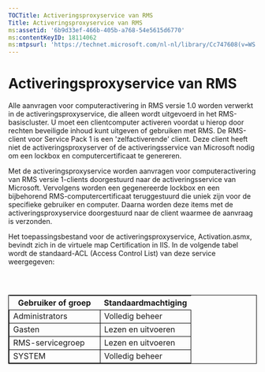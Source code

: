 ```yaml
---
TOCTitle: Activeringsproxyservice van RMS
Title: Activeringsproxyservice van RMS
ms:assetid: '6b9d33ef-466b-405b-a768-54e5615d6770'
ms:contentKeyID: 18114062
ms:mtpsurl: 'https://technet.microsoft.com/nl-nl/library/Cc747608(v=WS.10)'
---
```


Activeringsproxyservice van RMS
===============================

Alle aanvragen voor computeractivering in RMS versie 1.0 worden verwerkt in de activeringsproxyservice, die alleen wordt uitgevoerd in het RMS-basiscluster. U moet een clientcomputer activeren voordat u hierop door rechten beveiligde inhoud kunt uitgeven of gebruiken met RMS. De RMS-client voor Service Pack 1 is een 'zelfactiverende' client. Deze client heeft niet de activeringsproxyserver of de activeringsservice van Microsoft nodig om een lockbox en computercertificaat te genereren.

Met de activeringsproxyservice worden aanvragen voor computeractivering van RMS versie 1-clients doorgestuurd naar de activeringsservice van Microsoft. Vervolgens worden een gegenereerde lockbox en een bijbehorend RMS-computercertificaat teruggestuurd die uniek zijn voor de specifieke gebruiker en computer. Daarna worden deze items met de activeringsproxyservice doorgestuurd naar de client waarmee de aanvraag is verzonden.

Het toepassingsbestand voor de activeringsproxyservice, Activation.asmx, bevindt zich in de virtuele map Certification in IIS. In de volgende tabel wordt de standaard-ACL (Access Control List) van deze service weergegeven:

###  

 
<table style="border:1px solid black;">
<colgroup>
<col width="50%" />
<col width="50%" />
</colgroup>
<thead>
<tr class="header">
<th>Gebruiker of groep</th>
<th>Standaardmachtiging</th>
</tr>
</thead>
<tbody>
<tr class="odd">
<td style="border:1px solid black;">Administrators</td>
<td style="border:1px solid black;">Volledig beheer</td>
</tr>
<tr class="even">
<td style="border:1px solid black;">Gasten</td>
<td style="border:1px solid black;">Lezen en uitvoeren</td>
</tr>
<tr class="odd">
<td style="border:1px solid black;">RMS-servicegroep</td>
<td style="border:1px solid black;">Lezen en uitvoeren</td>
</tr>
<tr class="even">
<td style="border:1px solid black;">SYSTEM</td>
<td style="border:1px solid black;">Volledig beheer</td>
</tr>
</tbody>
</table>
